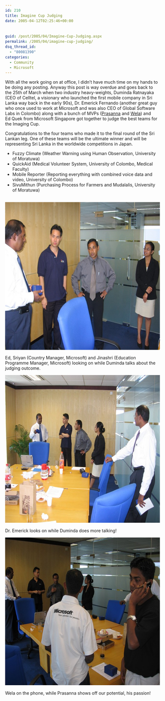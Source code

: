 ```yaml
---
id: 210
title: Imagine Cup Judging
date: 2005-04-12T02:25:46+00:00


guid: /post/2005/04/Imagine-Cup-Judging.aspx
permalink: /2005/04/imagine-cup-judging/
dsq_thread_id:
  - "80081390"
categories:
  - Community
  - Microsoft
---
```

<p>With all the work going on at office, I didn&rsquo;t have much time on my hands to be doing any posting. Anyway this post is way overdue and goes back to the 25th of March when two industry heavy-weights, Duminda Ratnayaka (CEO of&nbsp;Celltel, a visionary who&nbsp;launched the first mobile company in Sri Lanka way back in the early 90s), Dr. Emerick Fernando (another great guy who once used to work at Microsoft&nbsp;and was also CEO of Global Software Labs in Colombo) along with&nbsp;a bunch of MVPs (<a href="http://thedeveloper.blogspot.com/">Prasanna</a> and <a href="http://www.welasharp.net/">Wela</a>) and Ed&nbsp;Quek from Microsoft Singapore got together to judge the best teams for the Imaging Cup.</p>
<p>Congratulations to the four teams who made it to the final round of the Sri Lankan leg. One of these teams will be the ultimate winner and will be representing Sri Lanka in the worldwide competitions in Japan.</p>
<ul>
<li>Fuzzy Climate (Weather Warning using Human Observation, University of Moratuwa)</li>
<li>QuickAid (Medical Volunteer System,&nbsp;University of Colombo, Medical Faculty)</li>
<li>Mobile Reporter (Reporting everything with combined voice data and video, University of Colombo)</li>
<li>SivuMithun (Purchasing Process for Farmers and Mudalalis, University of Moratuwa)<br />&nbsp; </li></ul>
<p><img height="480" alt="" src="/wp-content/uploads/contentbinary/IMG_0446_small.jpg" width="640" border="0" /></p>
<p>Ed, Sriyan (Country Manager, Microsoft) and&nbsp;Jinashri (Education Programme Manager, Microsoft)&nbsp;looking on while Duminda talks about the judging outcome.</p>
<p><img height="480" alt="IMG_0444" src="/wp-content/uploads/contentbinary/IMG_0444_small.jpg" width="640" border="0" /></p>
<p>Dr. Emerick looks on while Duminda does more talking!</p>
<p><img height="480" alt="" src="/wp-content/uploads/contentbinary/IMG_0445_small.jpg" width="640" border="0" /></p>
<p>Wela on the phone, while Prasanna shows off our potential, his passion!</p>